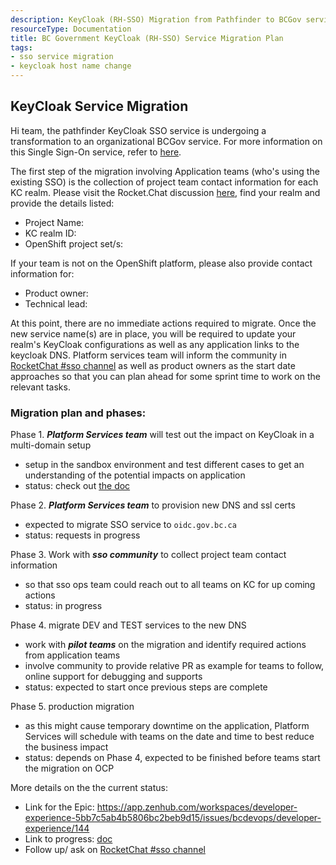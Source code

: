```yaml
---
description: KeyCloak (RH-SSO) Migration from Pathfinder to BCGov service
resourceType: Documentation
title: BC Government KeyCloak (RH-SSO) Service Migration Plan
tags:
- sso service migration
- keycloak host name change
---
```


## KeyCloak Service Migration

Hi team, the pathfinder KeyCloak SSO service is undergoing a transformation to an organizational BCGov service. For more information on this Single Sign-On service, refer to [here](https://developer.gov.bc.ca/BC-Government-SSO-Service-Definition).

The first step of the migration involving Application teams (who's using the existing SSO) is the collection of project team contact information for each KC realm.  Please visit the Rocket.Chat discussion [here](https://chat.pathfinder.gov.bc.ca/channel/sso-migration), find your realm and provide the details listed:
- Project Name: 
- KC realm ID: 
- OpenShift project set/s: 

If your team is not on the OpenShift platform, please also provide contact information for:
- Product owner: 
- Technical lead: 

At this point, there are no immediate actions required to migrate. Once the new service name(s) are in place, you will be required to update your realm's KeyCloak configurations as well as any application links to the keycloak DNS. Platform services team will inform the community in [RocketChat #sso channel](https://chat.pathfinder.gov.bc.ca/channel/sso) as well as product owners as the start date approaches so that you can plan ahead for some sprint time to work on the relevant tasks.

### Migration plan and phases:
Phase 1. ***Platform Services team*** will test out the impact on KeyCloak in a multi-domain setup
- setup in the sandbox environment and test different cases to get an understanding of the potential impacts on application
- status: check out [the doc](./kc-admin.md)

Phase 2. ***Platform Services team*** to provision new DNS and ssl certs
- expected to migrate SSO service to `oidc.gov.bc.ca`
- status: requests in progress

Phase 3. Work with ***sso community*** to collect project team contact information
- so that sso ops team could reach out to all teams on KC for up coming actions
- status: in progress

Phase 4. migrate DEV and TEST services to the new DNS
- work with ***pilot teams*** on the migration and identify required actions from application teams
- involve community to provide relative PR as example for teams to follow, online support for debugging and supports
- status: expected to start once previous steps are complete

Phase 5. production migration
- as this might cause temporary downtime on the application, Platform Services will schedule with teams on the date and time to best reduce the business impact
- status: depends on Phase 4, expected to be finished before teams start the migration on OCP



More details on the the current status:
- Link for the Epic: https://app.zenhub.com/workspaces/developer-experience-5bb7c5ab4b5806bc2beb9d15/issues/bcdevops/developer-experience/144
- Link to progress: [doc](./kc-admin.md)
- Follow up/ ask on [RocketChat #sso channel](https://chat.pathfinder.gov.bc.ca/channel/sso)
